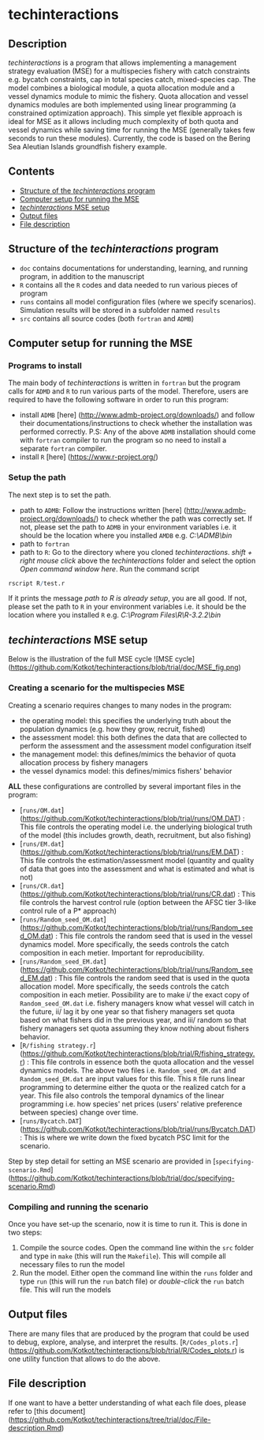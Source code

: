 # techinteractions

## Description
_techinteractions_ is a program that allows implementing a management strategy evaluation (MSE) for a multispecies fishery with catch constraints e.g. bycatch constraints, cap in total species catch, mixed-species cap. The model combines a biological module, a quota allocation module and a vessel dynamics module to mimic the fishery. 
Quota allocation and vessel dynamics modules are both implemented using linear programming (a constrained optimization approach). This simple yet flexible approach is ideal for MSE as it allows including much complexity of both quota and vessel dynamics while saving time for running the MSE (generally takes few seconds to run these modules).
Currently, the code is based on the Bering Sea Aleutian Islands groundfish fishery example. 

## Contents
- [Structure of the _techinteractions_ program](#structure-of-the-techinteractions-program)
- [Computer setup for running the MSE](#computer-setup-for-running-the-mse)
- [_techinteractions_ MSE setup](#techinteractions-mse-setup)
- [Output files](#output-files)
- [File description](#file-description)

## Structure of the _techinteractions_ program
- `doc` contains documentations for understanding, learning, and running program, in addition to the manuscript
- `R` contains all the `R` codes and data needed to run various pieces of program
- `runs` contains all model configuration files (where we specify scenarios). Simulation results will be stored in a subfolder named `results`
- `src` contains all source codes (both `fortran` and `ADMB`)

## Computer setup for running the MSE

### Programs to install
The main body of _techinteractions_ is written in `fortran` but the program calls for `ADMD` and `R` to run various parts of the model. 
Therefore, users are required to have the following software in order to run this program:
* install `ADMB` [here] (http://www.admb-project.org/downloads/) and follow their documentations/instructions to check whether the installation was performed correctly. P.S: Any of the above `ADMB` installation should come with `fortran` compiler to run the program so no need to install a separate `fortran` compiler.
* install `R` [here] (https://www.r-project.org/)

### Setup the path
The next step is to set the path.
* path to `ADMB`:
Follow the instructions written [here] (http://www.admb-project.org/downloads/) to check whether the path was correctly set. If not, please set the path to `ADMB` in your environment variables i.e. it should be the location where you installed `AMDB` e.g. _C:\ADMB\bin_
* path to `fortran`
* path to `R`: 
Go to the directory where you cloned _techinteractions_. _shift + right mouse click_ above the _techinteractions_ folder and select the option _Open command window here_. Run the command script 

```R
rscript R/test.r
```

If it prints the message _path to R is already setup_, you are all good. If not, please set the path to `R` in your environment variables i.e. it should be the location where you installed `R` e.g. _C:\Program Files\R\R-3.2.2\bin_


## _techinteractions_ MSE setup

Below is the illustration of the full MSE cycle
![MSE cycle] (https://github.com/Kotkot/techinteractions/blob/trial/doc/MSE_fig.png) 

### Creating a scenario for the multispecies MSE 
Creating a scenario requires changes to many nodes in the program:
* the operating model: this specifies the underlying truth about the population dynamics (e.g. how they grow, recruit, fished)
* the assessment model: this both defines the data that are collected to perform the assessment and the assessment model configuration itself
* the management model: this defines/mimics the behavior of quota allocation process by fishery managers
* the vessel dynamics model: this defines/mimics fishers' behavior 

**ALL** these configurations are controlled by several important files in the program:
* [`runs/OM.dat`] (https://github.com/Kotkot/techinteractions/blob/trial/runs/OM.DAT) : This file controls the operating model i.e. the underlying biological truth of the model (this includes growth, death, recruitment, but also fishing)
* [`runs/EM.dat`] (https://github.com/Kotkot/techinteractions/blob/trial/runs/EM.DAT) : This file controls the estimation/assessment model (quantity and quality of data that goes into the assessment and what is estimated and what is not)
* [`runs/CR.dat`] (https://github.com/Kotkot/techinteractions/blob/trial/runs/CR.dat) : This file controls the harvest control rule (option between the AFSC tier 3-like control rule of a P* approach)
* [`runs/Random_seed_OM.dat`] (https://github.com/Kotkot/techinteractions/blob/trial/runs/Random_seed_OM.dat) : This file controls the random seed that is used in the vessel dynamics model. More specifically, the seeds controls the catch composition in each metier. Important for reproducibility.  
* [`runs/Random_seed_EM.dat`] (https://github.com/Kotkot/techinteractions/blob/trial/runs/Random_seed_EM.dat) : This file controls the random seed that is used in the quota allocation model. More specifically, the seeds controls the catch composition in each metier. Possibility are to make i/ the exact copy of `Random_seed_OM.dat` i.e. fishery managers know what vessel will catch in the future, ii/ lag it by one year so that fishery managers set quota based on what fishers did in the previous year, and iii/ random so that fishery managers set quota assuming they know nothing about fishers behavior. 
* [`R/fishing strategy.r`] (https://github.com/Kotkot/techinteractions/blob/trial/R/fishing_strategy.r) : This file controls in essence both the quota allocation and the vessel dynamics models. The above two files i.e. `Random_seed_OM.dat` and `Random_seed_EM.dat` are input values for this file. This `R` file runs linear programming to determine either the quota or the realized catch for a year. This file also controls the temporal dynamics of the linear programming i.e. how species' net prices (users' relative preference between species) change over time.
* [`runs/Bycatch.DAT`] (https://github.com/Kotkot/techinteractions/blob/trial/runs/Bycatch.DAT) : This is where we write down the fixed bycatch PSC limit for the scenario. 

Step by step detail for setting an MSE scenario are provided in [`specifying-scenario.Rmd`] (https://github.com/Kotkot/techinteractions/blob/trial/doc/specifying-scenario.Rmd)

### Compiling and running the scenario
Once you have set-up the scenario, now it is time to run it. This is done in two steps:
  1. Compile the source codes. Open the command line within the `src` folder and type in `make` (this will run the `Makefile`). This will compile all necessary files to run the model
  2. Run the model. Either open the command line within the `runs` folder and type `run` (this will run the `run` batch file) or _double-click_ the `run` batch file. This will run the models

## Output files
There are many files that are produced by the program that could be used to debug, explore, analyse, and interpret the results.
[`R/Codes_plots.r`] (https://github.com/Kotkot/techinteractions/blob/trial/R/Codes_plots.r)  is one utility function that allows to do the above.
	
## File description
If one want to have a better understanding of what each file does, please refer to [this document] (https://github.com/Kotkot/techinteractions/tree/trial/doc/File-description.Rmd) 
 	
